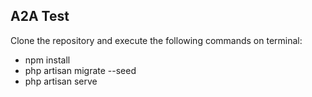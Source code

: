 ## A2A Test

Clone the repository and execute the following commands on terminal:

- npm install
- php artisan migrate --seed
- php artisan serve
